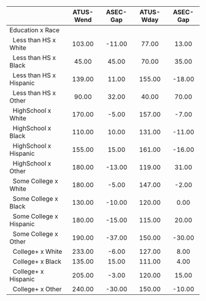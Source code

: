 
|                      |    ATUS-Wend |     ASEC-Gap |    ATUS-Wday |     ASEC-Gap |
| -------------------- | :----------: | :----------: | :----------: | :----------: |
| Education x Race     |              |              |              |              |
| &nbsp;&nbsp;Less than HS x White |       103.00 |       -11.00 |        77.00 |        13.00 |
| &nbsp;&nbsp;Less than HS x Black |        45.00 |        45.00 |        70.00 |        35.00 |
| &nbsp;&nbsp;Less than HS x Hispanic |       139.00 |        11.00 |       155.00 |       -18.00 |
| &nbsp;&nbsp;Less than HS x Other |        90.00 |        32.00 |        40.00 |        70.00 |
| &nbsp;&nbsp;HighSchool x White |       170.00 |        -5.00 |       157.00 |        -7.00 |
| &nbsp;&nbsp;HighSchool x Black |       110.00 |        10.00 |       131.00 |       -11.00 |
| &nbsp;&nbsp;HighSchool x Hispanic |       155.00 |        15.00 |       161.00 |       -16.00 |
| &nbsp;&nbsp;HighSchool x Other |       180.00 |       -13.00 |       119.00 |        31.00 |
| &nbsp;&nbsp;Some College x White |       180.00 |        -5.00 |       147.00 |        -2.00 |
| &nbsp;&nbsp;Some College x Black |       130.00 |       -10.00 |       120.00 |         0.00 |
| &nbsp;&nbsp;Some College x Hispanic |       180.00 |       -15.00 |       115.00 |        20.00 |
| &nbsp;&nbsp;Some College x Other |       190.00 |       -37.00 |       150.00 |       -30.00 |
| &nbsp;&nbsp;College+ x White |       233.00 |        -6.00 |       127.00 |         8.00 |
| &nbsp;&nbsp;College+ x Black |       135.00 |        15.00 |       111.00 |         4.00 |
| &nbsp;&nbsp;College+ x Hispanic |       205.00 |        -3.00 |       120.00 |        15.00 |
| &nbsp;&nbsp;College+ x Other |       240.00 |       -30.00 |       150.00 |       -10.00 |

